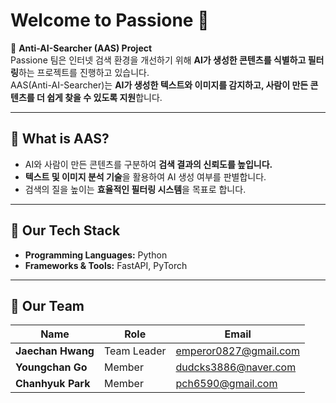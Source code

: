 # Welcome to Passione 👑

🚀 **Anti-AI-Searcher (AAS) Project**  
Passione 팀은 인터넷 검색 환경을 개선하기 위해 **AI가 생성한 콘텐츠를 식별하고 필터링**하는 프로젝트를 진행하고 있습니다.  
AAS(Anti-AI-Searcher)는 **AI가 생성한 텍스트와 이미지를 감지하고, 사람이 만든 콘텐츠를 더 쉽게 찾을 수 있도록 지원**합니다.

---

## 🌟 What is AAS?
- AI와 사람이 만든 콘텐츠를 구분하여 **검색 결과의 신뢰도를 높입니다.**
- **텍스트 및 이미지 분석 기술**을 활용하여 AI 생성 여부를 판별합니다.
- 검색의 질을 높이는 **효율적인 필터링 시스템**을 목표로 합니다.

---

## 🔧 Our Tech Stack
- **Programming Languages:** Python
- **Frameworks & Tools:** FastAPI, PyTorch

---

## 👥 Our Team
| Name           | Role          | Email                   |
|--------------|--------------|-------------------------|
| **Jaechan Hwang**  | Team Leader | emperor0827@gmail.com  |
| **Youngchan Go**   | Member      | dudcks3886@naver.com   |
| **Chanhyuk Park**  | Member      | pch6590@gmail.com      |
